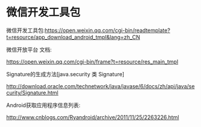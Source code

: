 # 微信开发工具包

微信开发工具包:https://open.weixin.qq.com/cgi-bin/readtemplate?t=resource/app_download_android_tmpl&lang=zh_CN


微信开放平台 文档:

https://open.weixin.qq.com/cgi-bin/frame?t=resource/res_main_tmpl

 

Signature的生成方法[java.security 类 Signature]

http://download.oracle.com/technetwork/java/javase/6/docs/zh/api/java/security/Signature.html

 

Android获取应用程序信息列表:

http://www.cnblogs.com/Ryandroid/archive/2011/11/25/2263226.html
